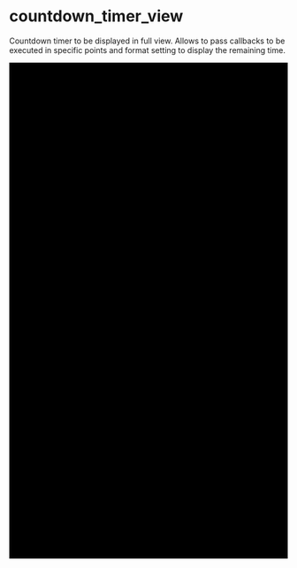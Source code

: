 # countdown_timer_view
Countdown timer to be displayed in full view. Allows to pass callbacks to be executed in specific points and format setting to display the remaining time.

![Alt text](countdownView.gif?raw=true "Countdown view")